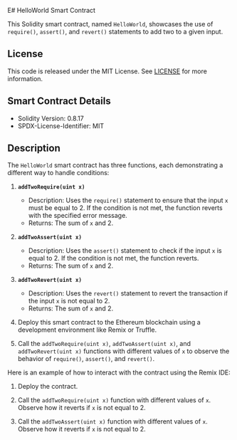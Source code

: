 E# HelloWorld Smart Contract

This Solidity smart contract, named `HelloWorld`, showcases the use of `require()`, `assert()`, and `revert()` statements to add two to a given input.

## License

This code is released under the MIT License. See [LICENSE](LICENSE) for more information.

## Smart Contract Details

- Solidity Version: 0.8.17
- SPDX-License-Identifier: MIT

## Description

The `HelloWorld` smart contract has three functions, each demonstrating a different way to handle conditions:

1. **`addTwoRequire(uint x)`**

   - Description: Uses the `require()` statement to ensure that the input `x` must be equal to 2. If the condition is not met, the function reverts with the specified error message.
   - Returns: The sum of `x` and 2.

2. **`addTwoAssert(uint x)`**

   - Description: Uses the `assert()` statement to check if the input `x` is equal to 2. If the condition is not met, the function reverts.
   - Returns: The sum of `x` and 2.

3. **`addTwoRevert(uint x)`**

   - Description: Uses the `revert()` statement to revert the transaction if the input `x` is not equal to 2.
   - Returns: The sum of `x` and 2.

4. Deploy this smart contract to the Ethereum blockchain using a development environment like Remix or Truffle.

5. Call the `addTwoRequire(uint x)`, `addTwoAssert(uint x)`, and `addTwoRevert(uint x)` functions with different values of `x` to observe the behavior of `require()`, `assert()`, and `revert()`.

Here is an example of how to interact with the contract using the Remix IDE:

1. Deploy the contract.

2. Call the `addTwoRequire(uint x)` function with different values of `x`. Observe how it reverts if `x` is not equal to 2.

3. Call the `addTwoAssert(uint x)` function with different values of `x`. Observe how it reverts if `x` is not equal to 2.
